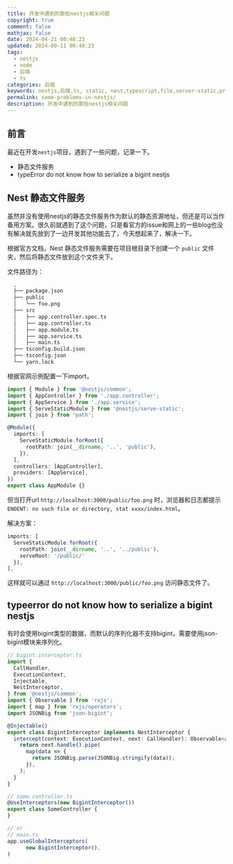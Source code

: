 ```yaml
---
title: 开发中遇到的那些nestjs相关问题
copyright: true
comment: false
mathjax: false
date: 2024-04-21 00:48:23
updated: 2024-09-11 00:48:23
tags:
  - nestjs
  - node
  - 后端
  - ts
categories: 后端
keywords: nestjs,后端,ts, static, nest,typescript,file,server-static,prisma,db,postgres,sql,ENOENT,file,file-index,500,404,stat,no-such-file-or-directory,html
permalink: some-problems-in-nestjs/
description: 开发中遇到的那些nestjs相关问题
---
```

## 前言

最近在开发`nestjs`项目，遇到了一些问题，记录一下。

- 静态文件服务
- typeError do not know how to serialize a bigint nestjs

<!-- more -->

## Nest 静态文件服务

虽然并没有使用nestjs的静态文件服务作为默认的静态资源地址，但还是可以当作备用方案。很久前就遇到了这个问题，只是看官方的issue和网上的一些blog也没有解决就先放到了一边开发其他功能去了，今天想起来了，解决一下。

根据官方文档，Nest 静态文件服务需要在项目根目录下创建一个 `public` 文件夹，然后将静态文件放到这个文件夹下。

文件路径为：

```txt
  .
  ├── package.json
  ├── public
  │   └── foo.png
  ├── src
  │   ├── app.controller.spec.ts
  │   ├── app.controller.ts
  │   ├── app.module.ts
  │   ├── app.service.ts
  │   ├── main.ts
  ├── tsconfig.build.json
  ├── tsconfig.json
  └── yarn.lock
```

根据官网示例配置一下import，

```ts
import { Module } from '@nestjs/common';
import { AppController } from './app.controller';
import { AppService } from './app.service';
import { ServeStaticModule } from '@nestjs/serve-static';
import { join } from 'path';

@Module({
  imports: [
    ServeStaticModule.forRoot({
      rootPath: join(__dirname, '..', 'public'),
    }),
  ],
  controllers: [AppController],
  providers: [AppService],
})
export class AppModule {}
```

但当打开url `http://localhost:3000/public/foo.png` 时，浏览器和日志都提示 `ENOENT: no such file or directory, stat xxxx/index.html`。

解决方案：

```ts
imports: [ 
  ServeStaticModule.forRoot({
    rootPath: join(__dirname, '..', '../public'),
    serveRoot: '/public/'
  }),
],
```

这样就可以通过 `http://localhost:3000/public/foo.png` 访问静态文件了。

## typeerror do not know how to serialize a bigint nestjs

有时会使用bigint类型的数据，而默认的序列化器不支持bigint，需要使用json-bigint模块来序列化。

```ts
// bigint.interceptor.ts
import {
  CallHandler,
  ExecutionContext,
  Injectable,
  NestInterceptor,
} from '@nestjs/common';
import { Observable } from 'rxjs';
import { map } from 'rxjs/operators';
import JSONBig from 'json-bigint';

@Injectable()
export class BigintInterceptor implements NestInterceptor {
  intercept(context: ExecutionContext, next: CallHandler): Observable<any> {
    return next.handle().pipe(
      map(data => {
        return JSONBig.parse(JSONBig.stringify(data));
      }),
    );
  }
}

// some.controller.ts
@UseInterceptors(new BigintInterceptor())
export class SomeController {
}

// or
// main.ts
app.useGlobalInterceptors(
      new BigintInterceptor(),
)
```
